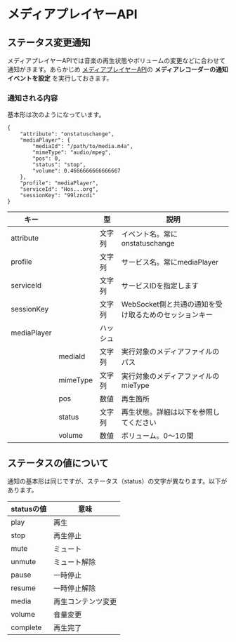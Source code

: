 # メディアプレイヤーAPI

## ステータス変更通知

メディアプレイヤーAPIでは音楽の再生状態やボリュームの変更などに合わせて通知がきます。あらかじめ [メディアプレイヤーAPI](/webapi/mediaPlayer)の **メディアレコーダーの通知イベントを設定** を実行しておきます。

### 通知される内容

基本形は次のようになっています。

```
{
    "attribute": "onstatuschange", 
    "mediaPlayer": {
        "mediaId": "/path/to/media.m4a", 
        "mimeType": "audio/mpeg", 
        "pos": 0, 
        "status": "stop", 
        "volume": 0.4666666666666667
    }, 
    "profile": "mediaPlayer", 
    "serviceId": "Hos...org", 
    "sessionKey": "99lzncdi"
}
```

|キー|&nbsp;|型|説明|
|---|------|---|---|
|attribute|&nbsp;|文字列|イベント名。常にonstatuschange|
|profile|&nbsp;|文字列|サービス名。常にmediaPlayer|
|serviceId|&nbsp;|文字列|サービスIDを指定します|
|sessionKey|&nbsp;|文字列|WebSocket側と共通の通知を受け取るためのセッションキー|
|mediaPlayer|&nbsp;|ハッシュ|&nbsp;|
|&nbsp;|mediaId|文字列|実行対象のメディアファイルのパス|
|&nbsp;|mimeType|文字列|実行対象のメディアファイルのmieType|
|&nbsp;|pos|数値|再生箇所|
|&nbsp;|status|文字列|再生状態。詳細は以下を参照してください|
|&nbsp;|volume|数値|ボリューム。0〜1の間|

## ステータスの値について

通知の基本形は同じですが、ステータス（status）の文字が異なります。以下があります。

|statusの値|意味|
|---------|---|
|play|再生|
|stop|再生停止|
|mute|ミュート|
|unmute|ミュート解除|
|pause|一時停止|
|resume|一時停止解除|
|media|再生コンテンツ変更|
|volume|音量変更|
|complete|再生完了|

